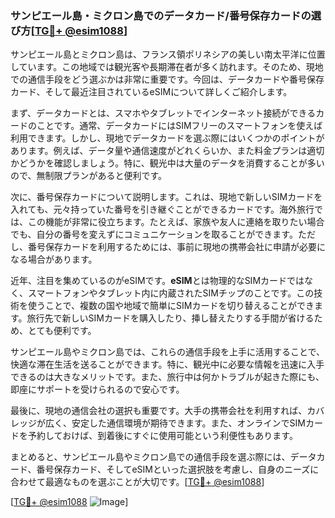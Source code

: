### サンピエール島・ミクロン島でのデータカード/番号保存カードの選び方[[TG💪+ @esim1088](https://t.me/s/esim1088)]

サンピエール島とミクロン島は、フランス領ポリネシアの美しい南太平洋に位置しています。この地域では観光客や長期滞在者が多く訪れます。そのため、現地での通信手段をどう選ぶかは非常に重要です。今回は、データカードや番号保存カード、そして最近注目されているeSIMについて詳しくご紹介します。

まず、データカードとは、スマホやタブレットでインターネット接続ができるカードのことです。通常、データカードにはSIMフリーのスマートフォンを使えば利用できます。しかし、現地でデータカードを選ぶ際にはいくつかのポイントがあります。例えば、データ量や通信速度がどれくらいか、また料金プランは適切かどうかを確認しましょう。特に、観光中は大量のデータを消費することが多いので、無制限プランがあると便利です。

次に、番号保存カードについて説明します。これは、現地で新しいSIMカードを入れても、元々持っていた番号を引き継ぐことができるカードです。海外旅行では、この機能が非常に役立ちます。たとえば、家族や友人に連絡を取りたい場合でも、自分の番号を変えずにコミュニケーションを取ることができます。ただし、番号保存カードを利用するためには、事前に現地の携帯会社に申請が必要になる場合があります。

近年、注目を集めているのがeSIMです。**eSIM**とは物理的なSIMカードではなく、スマートフォンやタブレット内に内蔵されたSIMチップのことです。この技術を使うことで、複数の国や地域で簡単にSIMカードを切り替えることができます。旅行先で新しいSIMカードを購入したり、挿し替えたりする手間が省けるため、とても便利です。

サンピエール島やミクロン島では、これらの通信手段を上手に活用することで、快適な滞在生活を送ることができます。特に、観光中に必要な情報を迅速に入手できるのは大きなメリットです。また、旅行中は何かトラブルが起きた際にも、即座にサポートを受けられるので安心です。

最後に、現地の通信会社の選択も重要です。大手の携帯会社を利用すれば、カバレッジが広く、安定した通信環境が期待できます。また、オンラインでSIMカードを予約しておけば、到着後にすぐに使用可能という利便性もあります。

まとめると、サンピエール島やミクロン島での通信手段を選ぶ際には、データカード、番号保存カード、そしてeSIMといった選択肢を考慮し、自身のニーズに合わせて最適なものを選ぶことが大切です。[[TG💪+ @esim1088](https://t.me/s/esim1088)]

[[TG💪+ @esim1088](https://t.me/s/esim1088) ![Image](https://i.postimg.cc/Y0z9fWf4/image.png)]